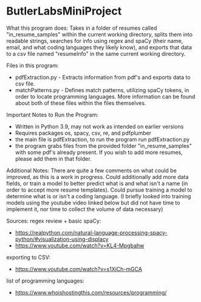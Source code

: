 # ButlerLabsMiniProject

What this program does:
Takes in a folder of resumes called "in_resume_samples" within the current working directory, splits them into readable strings, searches for info using regex and spaCy (their name, email, and what coding languages they likely know), and exports that data to a csv file named "resumeInfo" in the same current working directory.

Files in this program:
- pdfExtraction.py - Extracts information from pdf's and exports data to csv file.
- matchPatterns.py - Defines match patterns, utilizing spaCy tokens, in order to locate programming languages.
More information can be found about both of these files within the files themselves.

Important Notes to Run the Program:
- Written in Python 3.9, may not work as intended on earlier versions
- Requires packages os, spacy, csv, re, and pdfplumber
- the main file is pdfExtraction, to run the program run pdfExtraction.py
- the program grabs files from the provided folder "in_resume_samples" with some pdf's already present. If you wish to add   more resumes, please add them in that folder.

Additional Notes:
There are quite a few comments on what could be improved, as this is a work in progress. 
Could additionally add more data fields, or train a model to better predict what is and what isn't a name (in order to accept more resume templates). 
Could pursue training a model to determine what is or isn't a coding language. (I briefly looked into training models using the youtube video linked below but did not have time to implement it, nor time to collect the volume of data necessary)

Sources: 
regex review + basic spaCy:
- https://realpython.com/natural-language-processing-spacy-python/#visualization-using-displacy
- https://www.youtube.com/watch?v=KL4-Mpgbahw

exporting to CSV:
- https://www.youtube.com/watch?v=s1XiCh-mGCA

list of programming languages:
- https://www.whoishostingthis.com/resources/programming/
